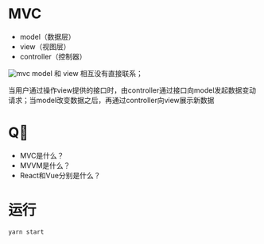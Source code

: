 # MVC
  - model（数据层）
  - view（视图层）
  - controller（控制器）

![mvc](https://firebirdsql.org/file/documentation/reference_manuals/fbdevgd-en/html/images/fbdevgd30_mvc_001_en.png)
model 和 view 相互没有直接联系；

当用户通过操作view提供的接口时，由controller通过接口向model发起数据变动请求；当model改变数据之后，再通过controller向view展示新数据

# Q
 - MVC是什么？
 - MVVM是什么？
 - React和Vue分别是什么？

# 运行
```
yarn start
```